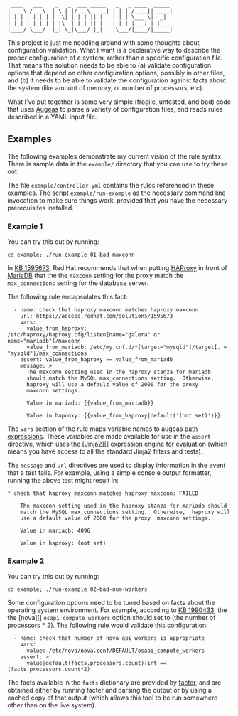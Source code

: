
     ____   ___    _   _  ___ _____   _   _ ____  _____ 
    |  _ \ / _ \  | \ | |/ _ \_   _| | | | / ___|| ____|
    | | | | | | | |  \| | | | || |   | | | \___ \|  _|  
    | |_| | |_| | | |\  | |_| || |   | |_| |___) | |___ 
    |____/ \___/  |_| \_|\___/ |_|    \___/|____/|_____|
                                                        


This project is just me noodling around with some thoughts about
configuration validation.  What I want is a declarative way to
describe the proper configuration of a system, rather than a specific
configuration file.  That means the solution needs to be able to (a)
validate configuration options that depend on other configuration
options, possibly in other files, and (b) it needs to be able to
validate the configuration against facts about the system (like amount
of memory, or number of processors, etc).

What I've put together is some very simple (fragile, untested, and
bad) code that uses [Augeas][] to parse a variety of configuration
files, and reads rules described in a YAML input file.

[augeas]: http://augeas.net/

## Examples

The following examples demonstrate my current vision of the rule
syntax.  There is sample data in the `example/` directory that you can
use to try these out.

The file `example/controller.yml` contains the rules referenced in
these examples.  The script `example/run-example` as the necessary
command line invocation to make sure things work, provided that you
have the necessary prerequisites installed.

### Example 1

You can try this out by running:

    cd example; ./run-example 01-bad-maxconn

In [KB 1595673][], Red Hat recommends that when putting [HAProxy][] in
front of [MariaDB][] that the the `maxconn` setting for  the proxy
match the `max_connections` setting for the database server.

[KB 1595673]: https://access.redhat.com/solutions/1595673
[haproxy]: http://www.haproxy.org/
[mariadb]: https://mariadb.org/

The following rule encapsulates this fact:

      - name: check that haproxy maxconn matches haproxy maxconn
        url: https://access.redhat.com/solutions/1595673
        vars:
          value_from_haproxy: /etc/haproxy/haproxy.cfg/listen[name="galera" or name="mariadb"]/maxconn
          value_from_mariadb: /etc/my.cnf.d/*[target="mysqld"]/target[. = "mysqld"]/max_connections
        assert: value_from_haproxy == value_from_mariadb
        message: >
          The maxconn setting used in the haproxy stanza for mariadb
          should match the MySQL max_connections setting.  Otherwise, 
          haproxy will use a default value of 2000 for the proxy 
          maxconn settings.

          Value in mariadb: {{value_from_mariadb}}

          Value in haproxy: {{value_from_haproxy|default('(not set)')}}

The `vars` section of the rule maps variable names to augeas [path
expressions][].  These variables are made available for use in the
`assert` directive, which uses the [Jinja2][] expression engine for
evaluation (which means you have access to all the standard Jinja2
filters and tests).

The `message` and `url` directives are used to display information in
the event that a test fails.  For example, using a simple console
output formatter, running the above test might result in:

    * check that haproxy maxconn matches haproxy maxconn: FAILED

        The maxconn setting used in the haproxy stanza for mariadb should
        match the MySQL max_connections setting.  Otherwise,  haproxy will
        use a default value of 2000 for the proxy  maxconn settings.

        Value in mariadb: 4096

        Value in haproxy: (not set)

[path expressions]: https://github.com/hercules-team/augeas/wiki/Path-expressions

### Example 2

You can try this out by running:

    cd example; ./run-example 02-bad-num-workers

Some configuration options need to be tuned based on facts about the
operating system environment.  For example, according to [KB 1990433][], the
the [nova][] `osapi_compute_workers` option should set to (the number
of processors * 2).  The following rule would validate this
configuration:

[KB 1990433]: https://access.redhat.com/solutions/1990433

      - name: check that number of nova api workers is appropriate
        vars:
          value: /etc/nova/nova.conf/DEFAULT/osapi_compute_workers
        assert: >
          value|default(facts.processors.count)|int == (facts.processors.count*2)

The facts available in the `facts` dictionary are provided by
[facter][], and are obtained either by running facter and parsing the
output or by using a cached copy of that output (which allows this
tool to be run somewhere other than on the live system).

[facter]: https://puppetlabs.com/facter

